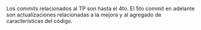 Los commits relacionados al TP son hasta el 4to. El 5to commit en adelante son actualizaciones relacionadas a la mejora y al agregado de características del código.